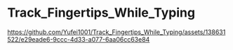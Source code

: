 # Track_Fingertips_While_Typing

https://github.com/Yufei1001/Track_Fingertips_While_Typing/assets/138631522/e29eade6-9ccc-4d33-a077-6aa06cc63e84
